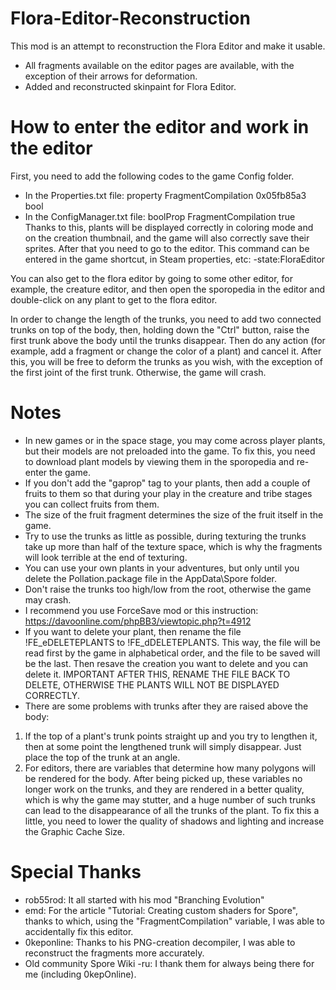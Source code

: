 # Flora-Editor-Reconstruction
This mod is an attempt to reconstruction the Flora Editor and make it usable.
  * All fragments available on the editor pages are available, with the exception of their arrows for deformation.
  * Added and reconstructed skinpaint for Flora Editor.

# How to enter the editor and work in the editor
First, you need to add the following codes to the game Config folder.
 * In the Properties.txt file: property FragmentCompilation  0x05fb85a3           bool
 * In the ConfigManager.txt file: boolProp FragmentCompilation true
 Thanks to this, plants will be displayed correctly in coloring mode and on the creation thumbnail, and the game will also correctly save their sprites.
After that you need to go to the editor. This command can be entered in the game shortcut, in Steam properties, etc:
 -state:FloraEditor

You can also get to the flora editor by going to some other editor, for example, the creature editor, and then open the sporopedia in the editor and double-click on any plant to get to the flora editor.
 
In order to change the length of the trunks, you need to add two connected trunks on top of the body, then, holding down the "Ctrl" button, raise the first trunk above the body until the trunks disappear. Then do any action (for example, add a fragment or change the color of a plant) and cancel it.
 After this, you will be free to deform the trunks as you wish, with the exception of the first joint of the first trunk. Otherwise, the game will crash.

# Notes
  * In new games or in the space stage, you may come across player plants, but their models are not preloaded into the game. To fix this, you need to download plant models by viewing them in the sporopedia and re-enter the game.
  * If you don't add the "gaprop" tag to your plants, then add a couple of fruits to them so that during your play in the creature and tribe stages you can collect fruits from them.
  * The size of the fruit fragment determines the size of the fruit itself in the game.
  * Try to use the trunks as little as possible, during texturing the trunks take up more than half of the texture space, which is why the fragments will look terrible at the end of texturing.
  * You can use your own plants in your adventures, but only until you delete the Pollation.package file in the AppData\Spore folder.
  * Don't raise the trunks too high/low from the root, otherwise the game may crash.
  * I recommend you use ForceSave mod or this instruction: https://davoonline.com/phpBB3/viewtopic.php?t=4912
  * If you want to delete your plant, then rename the file !FE_eDELETEPLANTS to !FE_dDELETEPLANTS. This way, the file will be read first by the game in alphabetical order, and the file to be saved will be the last. Then resave the creation you want to delete and you can delete it. IMPORTANT AFTER THIS, RENAME THE FILE BACK TO DELETE, OTHERWISE THE PLANTS WILL NOT BE DISPLAYED CORRECTLY.
  * There are some problems with trunks after they are raised above the body:
1. If the top of a plant's trunk points straight up and you try to lengthen it, then at some point the lengthened trunk will simply disappear. Just place the top of the trunk at an angle.
2. For editors, there are variables that determine how many polygons will be rendered for the body. After being picked up, these variables no longer work on the trunks, and they are rendered in a better quality, which is why the game may stutter, and a huge number of such trunks can lead to the disappearance of all the trunks of the plant. To fix this a little, you need to lower the quality of shadows and lighting and increase the Graphic Cache Size.

# Special Thanks
  * rob55rod: It all started with his mod "Branching Evolution"
  * emd: For the article "Tutorial: Creating custom shaders for Spore", thanks to which, using the "FragmentCompilation" variable, I was able to accidentally fix this editor.
  * 0keponline: Thanks to his PNG-creation decompiler, I was able to reconstruct the fragments more accurately.
  * Old community Spore Wiki -ru: I thank them for always being there for me (including 0kepOnline).
